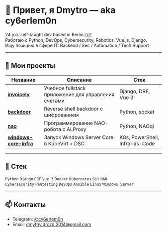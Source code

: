 # 👋 Привет, я Dmytro — aka cy6erlem0n

24 y.o. self-taught dev based in Berlin 🇩🇪  
Работаю с Python, DevOps, Cybersecurity, Robotics, Vue.js, Django.  
Ищу позицию в сфере IT: Backend / Sec / Automation / Tech Support

---

## 🔧 Мои проекты

| Название | Описание | Стек |
|----------|----------|------|
| [**invoicely**](https://github.com/cy6erlem0n/invoicely) | Учебное fullstack приложение для управления счетами | Django, DRF, Vue 3 |
| [**backdoor**](https://github.com/cy6erlem0n/backdoor) | Reverse shell backdoor с шифрованием | Python, socket |
| [**nao**](https://github.com/cy6erlem0n/nao) | Программирование NAO-робота с ALProxy | Python, NAOqi |
| [**windows-core-infra**](https://github.com/cy6erlem0n/windows-core-infra) | Запуск Windows Server Core в KubeVirt + DSC | K8s, PowerShell, Infra-as-Code |

---

## 🧰 Стек

`Python` `Django` `DRF` `Vue 3` `Docker` `Kubernetes` `Git` `NAO`  
`Cybersecurity` `Pentesting` `DevOps` `Ansible` `Linux` `Windows Server`

---

## 📫 Контакты

- Telegram: [@cy6erlem0n](https://t.me/cy6erlem0n)
- Email: dmytriy.drozd.2014@gmail.com
